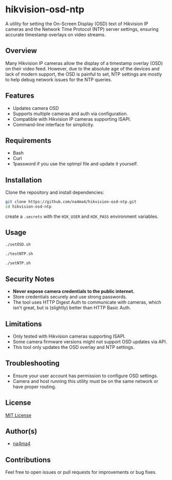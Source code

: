 # hikvision-osd-ntp

A utility for setting  the On-Screen Display (OSD) text of Hikvision IP cameras and the Network Time Protocol (NTP) server settings, ensuring accurate timestamp overlays on video streams.

## Overview

Many Hikvision IP cameras allow the display of a timestamp overlay (OSD) on their video feed. However, due to the absolute age of the devices and lack of modern support, the OSD is painful to set, NTP settings are mostly to help debug network issues for the NTP queries.

## Features

- Updates camera OSD
- Supports multiple cameras and auth via configuration.
- Compatible with Hikvision IP cameras supporting ISAPI.
- Command-line interface for simplicity.

## Requirements

- Bash
- Curl
- 1password if you use the optmpl file and update it yourself.

## Installation

Clone the repository and install dependencies:

```bash
git clone https://github.com/na4ma4/hikvision-osd-ntp.git
cd hikvision-osd-ntp
```

create a `.secrets` with the `HIK_USER` and `HIK_PASS` environment variables.

## Usage

```bash
./setOSD.sh
```

```bash
./testNTP.sh
```

```bash
./setNTP.sh
```

## Security Notes

- **Never expose camera credentials to the public internet.**
- Store credentials securely and use strong passwords.
- The tool uses HTTP Digest Auth to communicate with cameras, which isn't great, but is (slightly) better than HTTP Basic Auth.

## Limitations

- Only tested with Hikvision cameras supporting ISAPI.
- Some camera firmware versions might not support OSD updates via API.
- This tool only updates the OSD overlay and NTP settings.

## Troubleshooting

- Ensure your user account has permission to configure OSD settings.
- Camera and host running this utility must be on the same network or have proper routing.

## License

[MIT License](LICENSE)

## Author(s)

- [na4ma4](https://github.com/na4ma4)

## Contributions

Feel free to open issues or pull requests for improvements or bug fixes.
